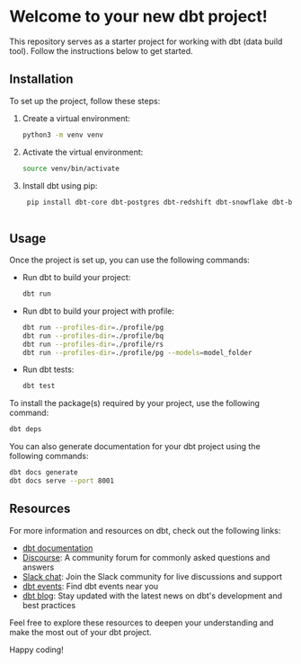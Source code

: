 # Welcome to your new dbt project!

This repository serves as a starter project for working with dbt (data build tool). Follow the instructions below to get started.

## Installation

To set up the project, follow these steps:

1. Create a virtual environment:
   ```bash
   python3 -m venv venv
   ```

2. Activate the virtual environment:
   ```bash
   source venv/bin/activate
   ```

3. Install dbt using pip:
   ```bash
    pip install dbt-core dbt-postgres dbt-redshift dbt-snowflake dbt-bigquery
    
   ```

## Usage

Once the project is set up, you can use the following commands:

- Run dbt to build your project:
  ```bash
  dbt run
  ```
- Run dbt to build your project with profile:
  ```bash
  dbt run --profiles-dir=./profile/pg
  dbt run --profiles-dir=./profile/bq
  dbt run --profiles-dir=./profile/rs
  dbt run --profiles-dir=./profile/pg --models=model_folder
  ```

- Run dbt tests:
  ```bash
  dbt test
  ```

To install the package(s) required by your project, use the following command:
```bash
dbt deps
```

You can also generate documentation for your dbt project using the following commands:
```bash
dbt docs generate
dbt docs serve --port 8001
```

## Resources

For more information and resources on dbt, check out the following links:

- [dbt documentation](https://docs.getdbt.com/docs/introduction)
- [Discourse](https://discourse.getdbt.com/): A community forum for commonly asked questions and answers
- [Slack chat](https://community.getdbt.com/): Join the Slack community for live discussions and support
- [dbt events](https://events.getdbt.com): Find dbt events near you
- [dbt blog](https://blog.getdbt.com/): Stay updated with the latest news on dbt's development and best practices

Feel free to explore these resources to deepen your understanding and make the most out of your dbt project.

Happy coding!